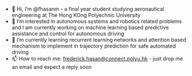 - 👋 Hi, I’m @fhasanm - a final year student studying aeronautical engineering at The Hong KOng Polyechnic University
- 👀 I’m interested in autonomous systems and robotics related problems and I am currently working on machine learning based predictive assistance and control for autonomous driving
- 🌱 I’m currently learning recurrent learning networks and attention based mechanism to implement in trajectory prediction for safe automated driving
- 📫 How to reach me: frederick.hasan@connect.polyu.hk - just drop me an email and expect a reply soon


